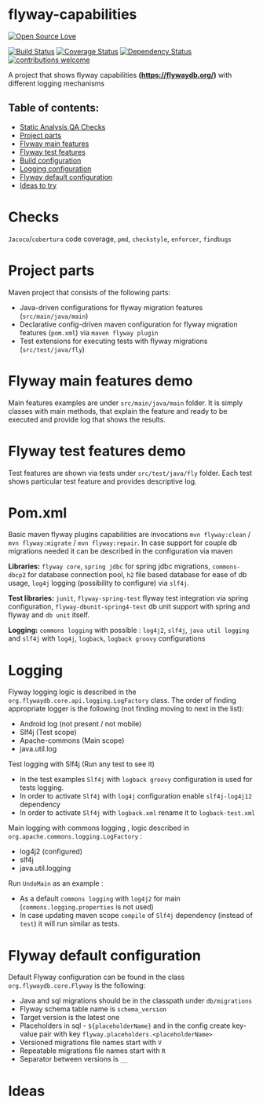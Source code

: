 # flyway-capabilities
[![Open Source Love](https://badges.frapsoft.com/os/v2/open-source.svg?v=103)](https://github.com/ellerbrock/open-source-badge/)    

[![Build Status](https://travis-ci.org/Iurii-Dziuban/flyway-capabilities.svg?branch=master)](https://travis-ci.org/Iurii-Dziuban/flyway-capabilities)
[![Coverage Status](https://coveralls.io/repos/github/Iurii-Dziuban/flyway-capabilities/badge.svg?branch=master)](https://coveralls.io/github/Iurii-Dziuban/flyway-capabilities?branch=master)
[![Dependency Status](https://www.versioneye.com/user/projects/57b8ae77fc182700376fe67e/badge.svg?style=flat-square)](https://www.versioneye.com/user/projects/57b8ae77fc182700376fe67e)
[![contributions welcome](https://img.shields.io/badge/contributions-welcome-brightgreen.svg?style=flat)](https://github.com/Iurii-Dziuban/flyway-capabilities/issues)

A project that shows flyway capabilities **(https://flywaydb.org/)** with different logging mechanisms

## Table of contents:
 * [Static Analysis QA Checks](#checks)
 * [Project parts](#project-parts)
 * [Flyway main features](#flyway-main-features-demo)
 * [Flyway test features](#flyway-test-features-demo)
 * [Build configuration](#pomxml)
 * [Logging configuration](#logging)
 * [Flyway default configuration](#flyway-default-configuration)
 * [Ideas to try](#ideas)

# Checks

`Jacoco`/`cobertura` code coverage, `pmd`, `checkstyle`, `enforcer`, `findbugs`

# Project parts
Maven project that consists of the following parts:
- Java-driven configurations for flyway migration features (`src/main/java/main`)
- Declarative config-driven maven configuration for flyway migration features (`pom.xml`) via `maven flyway plugin` 
- Test extensions for executing tests with flyway migrations (`src/test/java/fly`) 

# Flyway main features demo
Main features examples are under `src/main/java/main` folder. It is simply classes with main methods, that explain the feature and ready to be executed and provide log that shows the results.

# Flyway test features demo
Test features are shown via tests under `src/test/java/fly` folder. Each test shows particular test feature and provides descriptive log.

# Pom.xml
Basic maven flyway plugins capabilities are invocations `mvn flyway:clean` / `mvn flyway:migrate` / `mvn flyway:repair`.
In case support for couple db migrations needed it can be described in the configuration via maven <executions>

**Libraries:** `flyway core`, `spring jdbc` for spring jdbc migrations, `commons-dbcp2` for database connection pool, `h2` file based database for ease of db usage, `log4j` logging (possibility to configure) via `slf4j`.

**Test libraries:** `junit`, `flyway-spring-test` flyway test integration via spring configuration, `flyway-dbunit-spring4-test` db unit support with spring and flyway and `db unit` itself.

**Logging:** `commons logging` with possible : `log4j2`, `slf4j`, `java util logging` and
`slf4j` with `log4j`, `logback`, `logback groovy` configurations

# Logging
Flyway logging logic is described in the `org.flywaydb.core.api.logging.LogFactory` class. 
The order of finding appropriate logger is the following (not finding moving to next in the list):
- Android log (not present / not mobile)
- Slf4j (Test scope)
- Apache-commons (Main scope)
- java.util.log

Test logging with Slf4j (Run any test to see it)
- In the test examples `Slf4j` with `logback groovy` configuration is used for tests logging.
- In order to activate `Slf4j` with `log4j` configuration enable `slf4j-log4j12` dependency
- In order to activate `Slf4j` with `logback.xml` rename it to `logback-test.xml`

Main logging with commons logging , logic described in `org.apache.commons.logging.LogFactory` :

- log4j2 (configured)
- slf4j
- java.util.logging

Run `UndoMain` as an example : 
- As a default `commons logging` with `log4j2` for main (`commons.logging.properties` is not used)
- In case updating maven scope `compile` of `Slf4j` dependency (instead of `test`) it will run similar as tests.


# Flyway default configuration
Default Flyway configuration can be found in the class `org.flywaydb.core.Flyway` is the following:
- Java and sql migrations should be in the classpath under `db/migrations`
- Flyway schema table name is `schema_version`
- Target version is the latest one
- Placeholders in sql - `${placeholderName}` and in the config create key-value pair with key `flyway.placeholders.<placeholderName>`
- Versioned migrations file names start with `V`
- Repeatable migrations file names start with `R`
- Separator between versions is `__`

# Ideas
